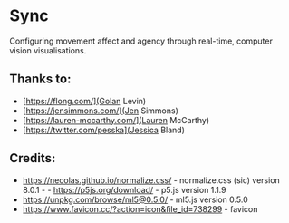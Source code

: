 # Sync

Configuring movement affect and agency through real-time, computer vision visualisations.

## Thanks to:

- [https://flong.com/](Golan Levin)
- [https://jensimmons.com/](Jen Simmons)
- [https://lauren-mccarthy.com/](Lauren McCarthy)
- [https://twitter.com/pesska](Jessica Bland)

## Credits:

- <https://necolas.github.io/normalize.css/> - normalize.css (sic) version 8.0.1 - - <https://p5js.org/download/> - p5.js version 1.1.9
- <https://unpkg.com/browse/ml5@0.5.0/> - ml5.js version 0.5.0
- <https://www.favicon.cc/?action=icon&file_id=738299> - favicon
